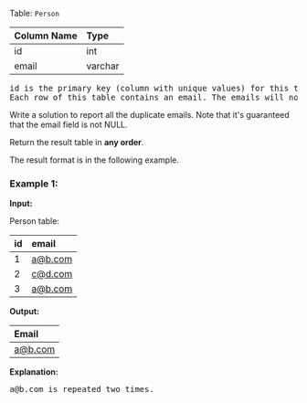 Table: `Person`

| Column Name | Type    |
| :---------- | :------ |
| id          | int     |
| email       | varchar |

<pre>
id is the primary key (column with unique values) for this table.
Each row of this table contains an email. The emails will not contain uppercase letters.
</pre>

Write a solution to report all the duplicate emails. Note that it's guaranteed that the email field is not NULL.

Return the result table in **any order**.

The result format is in the following example.

### Example 1:

**Input:**

Person table:

| id  | email   |
| :-- | :------ |
| 1   | a@b.com |
| 2   | c@d.com |
| 3   | a@b.com |

**Output:**

| Email   |
| :------ |
| a@b.com |

**Explanation:**

<pre>
a@b.com is repeated two times.
</pre>

